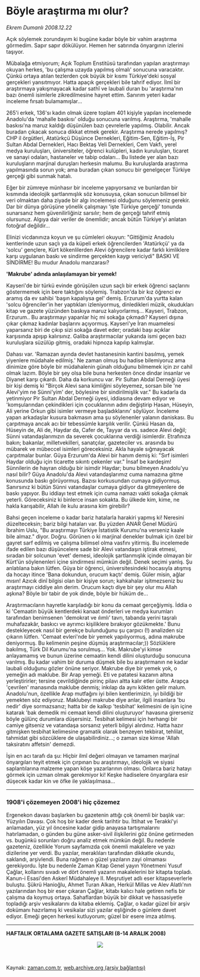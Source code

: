 # Böyle araştırma mı olur?

*Ekrem Dumanlı 2008.12.22*

<tr><td class="metin" colspan="2" style="padding-top: 20px; padding-left: 5px; padding-right: 10px;">Açık söylemek zorundayım ki bugüne kadar böyle bir vahim araştırma görmedim. Sapır sapır dökülüyor. Hemen her satırında önyargının izlerini taşıyor.</td></tr><tr><td class="metin" colspan="2" style="padding-top: 20px; padding-left: 5px; padding-right: 10px;"><p> Mübalağa etmiyorum; Açık Toplum Enstitüsü tarafından yapılan araştırmayı okuyan herkes, 'bu çalışma uzayda yapılmış olmalı' sonucuna varacaktır. Çünkü ortaya atılan tezlerden çok büyük bir kısmı Türkiye'deki sosyal gerçekleri yansıtmıyor. Hatta apaçık gerçekleri bile tahrif ediyor. İlmî bir araştırmaya yakışmayacak kadar sathî ve laubali duran bu 'araştırma'nın bazı önemli isimlerle zikredilmesine hayret ettim. Sanırım yeteri kadar inceleme fırsatı bulamamışlar...
<p>265'i erkek, 136'sı kadın olmak üzere toplam 401 kişiyle yapılan incelemede Anadolu'da 'mahalle baskısı' olduğu sonucuna varılmış. Araştırma, 'mahalle baskısı'na maruz kaldığı düşünülen bazı çevrelerle yapılmış. Olabilir. Ancak buradan çıkacak sonuca dikkat etmek gerekir. Araştırma nerede yapılmış? CHP il örgütleri, Atatürkçü Düşünce Dernekleri, Eğitim-Sen, Eğitim-İş, Pir Sultan Abdal Dernekleri, Hacı Bektaş Veli Dernekleri, Cem Vakfı, yerel medya kuruluşları, üniversiteler, öğrenci kulüpleri, kadın kuruluşları, ticaret ve sanayi odaları, hastaneler ve tabip odaları... Bu listede yer alan bazı kuruluşların marjinal duruşları herkesin malumu. Bu kuruluşlarda araştırma yapılmasında sorun yok; ama buradan çıkan sonucu bir genelgeçer Türkiye gerçeği gibi sunmak hatalı. 
<p>Eğer bir zümreye münhasır bir inceleme yapıyorsanız ve bunlardan bir kısmında ideolojik şartlanmışlık söz konusuysa, çıkan sonucun bilimsel bir veri olmaktan daha ziyade bir algı incelemesi olduğunu söylemeniz gerekir. Dar bir dünya görüşüne yönelik çalışmayı 'işte Türkiye gerçeği' tonunda sunarsanız hem güvenilirliğiniz sarsılır; hem de gerçeği tahrif etmiş olursunuz. Algıya dair veriler de önemlidir; ancak bütün Türkiye'yi anlatan fotoğraf değildir...
<p>Elinizi vicdanınıza koyun ve şu cümleleri okuyun: "Gittiğimiz Anadolu kentlerinde uzun saçlı ya da küpeli erkek öğrencilerden 'Atatürkçü' ya da 'solcu' gençlere, Kürt kökenlilerden Alevi öğrencilere kadar farklı kimliklere karşı uygulanan baskı ve sindirme gerçekten kaygı vericiydi" BASKI VE SİNDİRME! Bu mudur Anadolu manzarası? 
<p><b>'Makrube' adında anlaşılamayan bir yemek!</b>
<p>Kayseri'de bir türkü evinde görüşülen uzun saçlı bir erkek öğrenci saçlarını göstermemek için bere taktığını söylemiş. Trabzon'da bir kız öğrenci ev aramış da ev sahibi 'başın kapalıysa gel' demiş. Erzurum'da yurtta kalan 'solcu öğrenciler'in her yaptıkları izleniyormuş, dinledikleri müzik, okudukları kitap ve gazete yüzünden baskıya maruz kalıyorlarmış... Kayseri, Trabzon, Erzurum.. Bu araştırmayı yapanlar hiç mi sokağa çıkmadı? Kayseri dışına çıkar çıkmaz kadınlar başlarını açıyormuş. Kayseri'ye İran muamelesi yaparsanız biri de çıkıp sizi sokağa davet eder; oradaki başı açıklar karşısında apışıp kalırsınız. Galiba araştırmacılar yukarıda ismi geçen bazı kuruluşlara süzülüp gitmiş, oradaki hipnoza kapılıp kalmışlar. 
<p>Dahası var. 'Ramazan ayında devlet hastanesinin kantini basılmış, yemek yiyenlere müdahale edilmiş.' Ne zaman olmuş bu hadise bilemiyoruz ama dinimize göre böyle bir müdahalenin günah olduğunu bilmemek için zır cahil olmak lazım. Böyle bir şey olsa bile buna herkesten önce dindar insanlar ve Diyanet karşı çıkardı. Daha da korkuncu var. Pir Sultan Abdal Derneği üyesi bir kişi demiş ki "Birçok Alevi sana kimliğini söyleyemez, sorsan bile 'ne Alevi'yim ne Sünni'yim' der, böylesine bir sindirilmişlik var." Bu kadarla da yetinmiyor Pir Sultan Abdal Derneği üyesi, iddiasına devam ediyor ve 'komşularından çekindikleri için çocuklarının adını değiştirip Hasan, Hüseyin, Ali yerine Orkun gibi isimler vermeye başladıklarını' söylüyor. İnceleme yapan arkadaşlar kusura bakmasın ama şu söylenenler yalanın daniskası. Bu çarpıtmaya ancak acı bir tebessümle karşılık verilir. Çünkü Hasan da, Hüseyin de, Ali de, Haydar da, Cafer de, Tayyar da vs. sadece Alevi değil; Sünni vatandaşlarımızın da severek çocuklarına verdiği isimlerdir. Etrafınıza bakın; bakanlar, milletvekilleri, sanatçılar, gazeteciler vs. arasında bu mübarek ve mübeccel isimleri göreceksiniz. Akla hayale sığmayacak çarpıtmalar bunlar. Güya Erzurum'da Alevi bir hanım demiş ki: "Sırf isimleri Haydar olduğu için ticarette sıkıntı çekenler var." İnsaf be kardeşim! Sünnilerin de hayran olduğu bir isimdir Haydar; bunu bilmeyen Anadolu'yu nasıl bilir? Güya Anadolu'da Alevi vatandaşlarımız cuma namazına gitme konusunda baskı görüyormuş. Bazısı korkusundan cumaya gidiyormuş. Sanırsınız ki bütün Sünni vatandaşlar cumaya gidiyor da gitmeyenlere de baskı yapıyor. Bu iddiayı test etmek için cuma namazı vakti sokağa çıkmak yeterli. Göreceksiniz ki binlerce insan sokakta. Bu ülkede kim, kime, ne hakla karışabilir, Allah ile kulu arasına kim girebilir? 
<p>Bahsi geçen inceleme o kadar bariz hatalarla harakiri yapmış ki! Neresini düzelteceksin; bariz bilgi hataları var. Bu yüzden ANAR Genel Müdürü İbrahim Uslu, "Bu araştırmayı Türkiye İstatistik Kurumu'na verseniz kaale bile almaz." diyor. Doğru. Görünen o ki marjinal denekler bulmak için özel bir gayret sarf edilmiş ve çalışma bilimsel olma vasfını yitirmiş. Bu incelemede ifade edilen bazı düşüncelere sade bir Alevi vatandaşın iştirak etmesi, sıradan bir solcunun 'evet' demesi, ideolojik şartlanmışlık içinde olmayan bir Kürt'ün söylenenleri içine sindirmesi mümkün değil. Denek seçimi yanlış. Şu anlatılana bakın lütfen. Güya bir öğrenci, üniversitesindeki hocasıyla atışmış da hocayı itince 'Bana dokundun, orucum kaçtı' demiş. Güler misin, ağlar mısın! Azıcık dinî bilgisi olan bir kişiye sorun; kahkahalar işitmezseniz bu araştırmayı ciddiye alın derim. Orucum kaçtı diye bir şey olur mu Allah aşkına? Böyle bir tabir de yok dinde, böyle bir hüküm de...
<p>Araştırmacıların hayretle karşıladığı bir konu da cemaat gerçeğiymiş. İddia o ki 'Cemaatin büyük kentlerdeki kanaat önderleri ve medya kurumları tarafından benimsenen 'demokrat ve ılımlı' tavrı, tabanda yerini taşralı muhafazakâr, baskıcı ve ayrımcı kişiliklere bırakıyor gözükmekte.' Bunu destekleyecek nasıl bir gerekçe bulunduğunu şu çarpıcı (!) analizden siz çıkarın lütfen. 'Cemaat evleri'nde bir yemek yapılıyormuş, adına makrube deniyormuş. Bu kelimenin peşine düşmüş araştırmacılar;)) Sözlüklere bakılmış, Türk Dil Kurumu'na sorulmuş... Yok. Makrube'yi kimse anlayamamış ve bunun üzerine cemaatin kendi dilini oluşturduğu sonucuna varılmış. Bu kadar vahim bir duruma düşmek bile bu araştırmanın ne kadar laubali olduğunu gözler önüne seriyor. Makrube diye bir yemek yok, o yemeğin adı maklube. Bir Arap yemeği. Eti ve patatesi kazanın altına yerleştirirler; tersine çevrildiğinde pirinç pilavı altta kalır etler üstte. Arapça 'çevrilen' manasında maklube denmiş; inkılap da aynı kökten gelir malum. Anadolu'nun, özellikle Arap mutfağını iyi bilen kentlerimizin, iyi bildiği bir yemekten söz ediyoruz. Maklubeyi makrube diye anlar, ilgili insanlara 'bu nedir' diye sormazsanız; hatta bir de kalkıp 'tesbihat' kelimesini de işin içine katarak 'bak demedik mi cemaat kendi dilini oluşturuyor' havasına girerseniz böyle gülünç durumlara düşersiniz. Tesbihat kelimesi için herhangi bir camiye gitseniz ve vatandaşa sorsanız yeterli bilgiyi alırdınız. Hatta hazır gitmişken tesbihat kelimesine gramatik olarak benzeyen tekbirat, tehlilat, tahmidat gibi sözcüklere de ulaşabilirdiniz...; o zaman size kimse 'Allah taksiratını affetsin' demezdi. 
<p>İşin en acı tarafı da şu: Hiçbir ilmî değeri olmayan ve tamamen marjinal önyargıları teyit etmek için çırpınan bu araştırmayı, ideolojik ve siyasi saplantılarına malzeme yapan köşe yazarlarının olması. Onlarca bariz hatayı görmek için uzman olmak gerekmiyor ki! Keşke hadiselere önyargılara esir düşecek kadar kin ve öfke ile yaklaşılmasa...
<p><hr/>
<p><h3>1908'i çözemeyen 2008'i hiç çözemez</h3>
<p>Ergenekon davası başlarken bu gazetenin attığı çok önemli bir başlık var: Yüzyılın Davası. Çok hoş bir kader denk tarihtir bu. İttihat ve Terakki'yi anlamadan, yüz yıl öncesine kadar gidip anayasa tartışmalarını hatırlamadan, o günden bu güne asker-sivil ilişkilerini göz önüne getirmeden vs. bugünkü sorunları doğru analiz etmek mümkün değil. Bu nedenle gazeteniz, özellikle Yorum sayfamızda çok önemli makalelere ve yazı dizilerine yer verdi. Bu yazılar, meraklıları tarafından dikkatle okundu, saklandı, arşivlendi. Buna rağmen o güzel yazıların zayi olmaması gerekiyordu. İşte bu nedenle Zaman Kitap Genel yayın Yönetmeni Yusuf Çağlar, kollarını sıvadı ve dört önemli yazarın makalelerini bir kitapta topladı. Kanun-i Esasi'den Askerî Müdahaleye II. Meşrutiyet adlı eser kitapseverlerle buluştu. Şükrü Hanioğlu, Ahmet Turan Alkan, Herkül Millas ve Alev Alatlı'nın yazılarından hoş bir eser çıkaran Çağlar, kitabı kalıcı hale getiren nefis bir çalışma da koymuş ortaya. Sahaflardan büyük bir dikkat ve hassasiyetle topladığı arşiv vesikalarını da kitaba eklemiş. Çağlar, o kadar güzel bir arşiv dokümanı hazırlamış ki vesikalar sizi yazılar eşliğinde o günlere davet ediyor. Emeği geçen herkesi kutluyorum; güzel bir esere imza atılmış. 
<p><hr/>
<p><b>HAFTALIK ORTALAMA GAZETE SATIŞLARI (8-14 ARALIK 2008)</b>
<p><p align="center"><img border="0" src="http://web.archive.org/web/20090205061146im_/http://medya.zaman.com.tr/2008/12/22/tiraj.gif"/>
<p><br/></p></p></p></p></p></p></p></p></p></p></p></p></p></p></p></p></p></p></td></tr>

Kaynak: [zaman.com.tr](http://zaman.com.tr/yazar.do?yazino=772975), [web.archive.org (arşiv bağlantısı)](http://web.archive.org/web/20090205061146/http://www.zaman.com.tr:80/yazar.do?yazino=772975)
